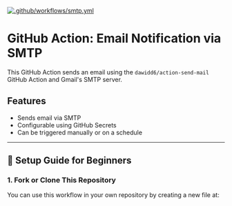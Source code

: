 [![.github/workflows/smtp.yml](https://github.com/abdullatif-a/testing/actions/workflows/smtp.yml/badge.svg)](https://github.com/abdullatif-a/testing/actions/workflows/smtp.yml)

# GitHub Action: Email Notification via SMTP

This GitHub Action sends an email using the `dawidd6/action-send-mail` GitHub Action and Gmail's SMTP server.

## Features

- Sends email via SMTP
- Configurable using GitHub Secrets
- Can be triggered manually or on a schedule

---

## 📌 Setup Guide for Beginners

### 1. Fork or Clone This Repository

You can use this workflow in your own repository by creating a new file at:

